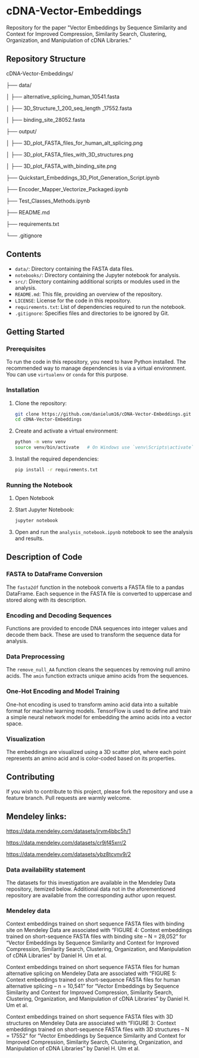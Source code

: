 # cDNA-Vector-Embeddings
Repository for the paper "Vector Embeddings by Sequence Similarity and Context for Improved Compression, Similarity Search, Clustering, Organization, and Manipulation of cDNA Libraries."

## Repository Structure
cDNA-Vector-Embeddings/

├── data/

│ ├── alternative_splicing_human_10541.fasta

│ ├── 3D_Structure_1_200_seq_length _17552.fasta

│ ├── binding_site_28052.fasta

├── output/

│ ├── 3D_plot_FASTA_files_for_human_alt_splicing.png

│ ├── 3D_plot_FASTA_files_with_3D_structures.png

│ ├── 3D_plot_FASTA_with_binding_site.png

├── Quickstart_Embeddings_3D_Plot_Generation_Script.ipynb

├── Encoder_Mapper_Vectorize_Packaged.ipynb

├── Test_Classes_Methods.ipynb

├── README.md

├── requirements.txt

└── .gitignore


## Contents

- `data/`: Directory containing the FASTA data files.
- `notebooks/`: Directory containing the Jupyter notebook for analysis.
- `src/`: Directory containing additional scripts or modules used in the analysis.
- `README.md`: This file, providing an overview of the repository.
- `LICENSE`: License for the code in this repository.
- `requirements.txt`: List of dependencies required to run the notebook.
- `.gitignore`: Specifies files and directories to be ignored by Git.

## Getting Started

### Prerequisites

To run the code in this repository, you need to have Python installed. The recommended way to manage dependencies is via a virtual environment. You can use `virtualenv` or `conda` for this purpose.

### Installation

1. Clone the repository:
    ```sh
    git clone https://github.com/danielum16/cDNA-Vector-Embeddings.git
    cd cDNA-Vector-Embeddings
    ```

2. Create and activate a virtual environment:
    ```sh
    python -m venv venv
    source venv/bin/activate   # On Windows use `venv\Scripts\activate`
    ```

3. Install the required dependencies:
    ```sh
    pip install -r requirements.txt
    ```

### Running the Notebook

1. Open Notebook

2. Start Jupyter Notebook:
    ```sh
    jupyter notebook
    ```

3. Open and run the `analysis_notebook.ipynb` notebook to see the analysis and results.

## Description of Code

### FASTA to DataFrame Conversion

The `fasta2df` function in the notebook converts a FASTA file to a pandas DataFrame. Each sequence in the FASTA file is converted to uppercase and stored along with its description.

### Encoding and Decoding Sequences

Functions are provided to encode DNA sequences into integer values and decode them back. These are used to transform the sequence data for analysis.

### Data Preprocessing

The `remove_null_AA` function cleans the sequences by removing null amino acids. The `amin` function extracts unique amino acids from the sequences.

### One-Hot Encoding and Model Training

One-hot encoding is used to transform amino acid data into a suitable format for machine learning models. TensorFlow is used to define and train a simple neural network model for embedding the amino acids into a vector space.

### Visualization

The embeddings are visualized using a 3D scatter plot, where each point represents an amino acid and is color-coded based on its properties.

## Contributing

If you wish to contribute to this project, please fork the repository and use a feature branch. Pull requests are warmly welcome.

## Mendeley links:

https://data.mendeley.com/datasets/jrvm4bbc5h/1

https://data.mendeley.com/datasets/cr9jf45xrr/2

https://data.mendeley.com/datasets/ybz8tcvnv9/2

### Data availability statement
The datasets for this investigation are available in the Mendeley Data repository, itemized below. Additional data not in the aforementioned repository are available from the corresponding author upon request. 

### Mendeley data
Context embeddings trained on short sequence FASTA files with binding site on Mendeley Data are associated with “FIGURE 4: Context embeddings trained on short-sequence FASTA files with binding site – N = 28,052” for “Vector Embeddings by Sequence Similarity and Context for Improved Compression, Similarity Search, Clustering, Organization, and Manipulation of cDNA Libraries” by Daniel H. Um et al.

Context embeddings trained on short sequence FASTA files for human alternative splicing on Mendeley Data are associated with “FIGURE 5: Context embeddings trained on short-sequence FASTA files for human alternative splicing – n = 10,541” for “Vector Embeddings by Sequence Similarity and Context for Improved Compression, Similarity Search, Clustering, Organization, and Manipulation of cDNA Libraries” by Daniel H. Um et al.

Context embeddings trained on short sequence FASTA files with 3D structures on Mendeley Data are associated with “FIGURE 3: Context embeddings trained on short-sequence FASTA files with 3D structures – N = 17552” for “Vector Embeddings by Sequence Similarity and Context for Improved Compression, Similarity Search, Clustering, Organization, and Manipulation of cDNA Libraries” by Daniel H. Um et al.



